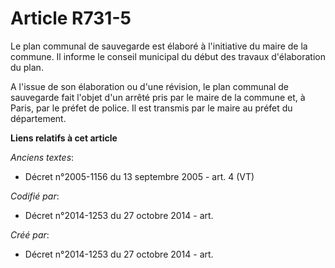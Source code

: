# Article R731-5

Le plan communal de sauvegarde est élaboré à l'initiative du maire de la commune. Il informe le conseil municipal du début
des travaux d'élaboration du plan.

A l'issue de son élaboration ou d'une révision, le plan communal de sauvegarde fait l'objet d'un arrêté pris par le maire de
la commune et, à Paris, par le préfet de police. Il est transmis par le maire au préfet du département.

**Liens relatifs à cet article**

_Anciens textes_:

  - Décret n°2005-1156 du 13 septembre 2005 - art. 4 (VT)

_Codifié par_:

  - Décret n°2014-1253 du 27 octobre 2014 - art.

_Créé par_:

  - Décret n°2014-1253 du 27 octobre 2014 - art.
